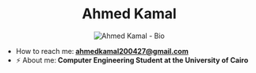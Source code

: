 <h1 align="center">Ahmed Kamal</h1>
<p align="center">
  <img src="https://readme-typing-svg.demolab.com/?lines=Hello%2C+I+am+Ahmed+Kamal+<3;Computer+Engineering+Student&font=Fira%20Code&center=true&width=500&height=100&duration=4000&pause=1000" alt="Ahmed Kamal - Bio">
</p>
<ul>
  <li> How to reach me:<b> <a href="mailto:ahmedkamal200427@gmail.com">ahmedkamal200427@gmail.com</a></b></li>
  <li>⚡ About me:<b> Computer Engineering Student at the University of Cairo</b></li>
</ul>
